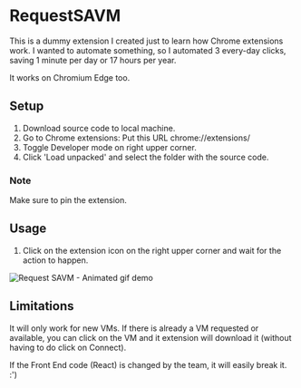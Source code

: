 # RequestSAVM

This is a dummy extension I created just to learn how Chrome extensions work. I wanted to automate something, so I automated 3 every-day clicks, saving 1 minute per day or 17 hours per year.

It works on Chromium Edge too.

## Setup

1) Download source code to local machine.
2) Go to Chrome extensions: Put this URL chrome://extensions/
3) Toggle Developer mode on right upper corner.
4) Click 'Load unpacked' and select the folder with the source code.
### Note
Make sure to pin the extension.

## Usage

1) Click on the extension icon on the right upper corner and wait for the action to happen.

![Request SAVM - Animated gif demo](demo/demo.gif)

## Limitations

It will only work for new VMs. 
If there is already a VM requested or available, you can click on the VM and it extension will download it (without having to do click on Connect).

If the Front End code (React) is changed by the team, it will easily break it. :')


